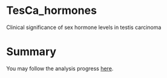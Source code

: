# TesCa_hormones
Clinical significance of sex hormone levels in testis carcinoma

# Summary

You may follow the analysis progress [here](https://github.com/PiotrTymoszuk/TesCa_hormones/tree/main/report).
